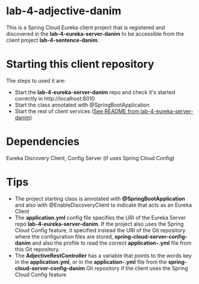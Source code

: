 # lab-4-adjective-danim

This is a Spring Cloud Eureka client project that is registered and discovered in the **lab-4-eureka-server-danim** to be accessible from the client project **lab-4-sentence-danim**.

# Starting this client repository

The steps to used it are:
- Start the **lab-4-eureka-server-danim** repo and check it's started correctly in http://localhost:8010
- Start the class annotated with @SpringBootApplication
- Start the rest of client services ([See README from lab-4-eureka-server-danim](https://github.com/dlmogft/lab-4-eureka-server-danim/blob/main/README.md))

# Dependencies

Eureka Discovery Client, Config Server (if uses Spring Cloud Config)

# Tips

- The project starting class is annotated with **@SpringBootApplication** and also with @EnableDiscoveryClient to indicate that acts as an Eureka Client
- The **application.yml** config file specifies the URI of the Eureka Server repo **lab-4-eureka-server-danim**. If the project also uses the Spring Cloud Config feature, it specified instead the URI of the Git repository where the configuration files are stored, **spring-cloud-server-config-danim** and also the profile to read the correct **application-<profile>.yml** file from this Git repository.
- The **AdjectiveRestController** has a variable that points to the words key in the **application.yml**, or in the **application-<profile>.yml** file from the **spring-cloud-server-config-danim** Git repository if the client uses the Spring Cloud Config feature
